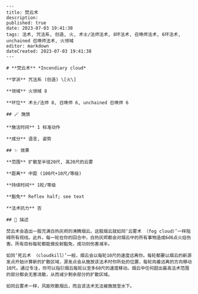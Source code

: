 
    ---
    title: 焚云术
    description: 
    published: true
    date: 2023-07-03 19:41:38
    tags: 法术, 咒法系, 创造, 火, 术士/法师法术, 8环法术, 召唤师法术, 6环法术, unchained 召唤师法术, 火领域
    editor: markdown
    dateCreated: 2023-07-03 19:41:38
    ---

    # **焚云术** *Incendiary cloud*

    **学派** 咒法系 (创造) \[火\] 

    **领域** 火领域 8

    **环位** 术士/法师 8, 召唤师 6, unchained 召唤师 6

    ## 🪄 施放

    **施法时间** 1 标准动作

    **成分** 语言, 姿势

    ## ✨ 效果  

    **范围** 扩散至半径20尺, 高20尺的云雾

    **距离** 中距 (100尺+10尺/等级)  

    **持续时间** 1轮/等级 

    **豁免** Reflex half; see text

    **法术抗力** 否

    ## 📖 描述

    焚云术会造出一股充满白热灰烬的沸腾烟云。这股烟云就如同‘云雾术 （fog cloud）’一样阻碍所有视线。此外，每一轮在你的回合中，白热灰烬都会对烟云中的所有事物造成6d6点火焰伤害。所有目标每轮都能做反射豁免，成功则伤害减半。

    如同‘死云术 （cloudkill）’一般，烟云会以每轮10尺的速度远离你。每轮都要以烟云的新源发点开始计算新的扩散区域，源发点会从施放该法术时你所处的位置，每轮向着远离的方向移动10尺。通过专注，你可以指引烟云每轮以至多60尺的速度移动。烟云中任何超出最高法术范围的部分都会无害消散，从而减少剩余部分的扩散区域。

    如同云雾术一样，风能吹散烟云，而且该法术无法被施放至水下。
    